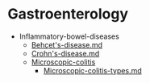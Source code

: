 
# Gastroenterology

- Inflammatory-bowel-diseases
  - [Behçet's-disease.md](./Behçet's-disease.md)
  - [Crohn's-disease.md](./Crohn's-disease.md)
  - [Microscopic-colitis](./Microscopic-colitis/)
    - [Microscopic-colitis-types.md](./Microscopic-colitis-types.md)
